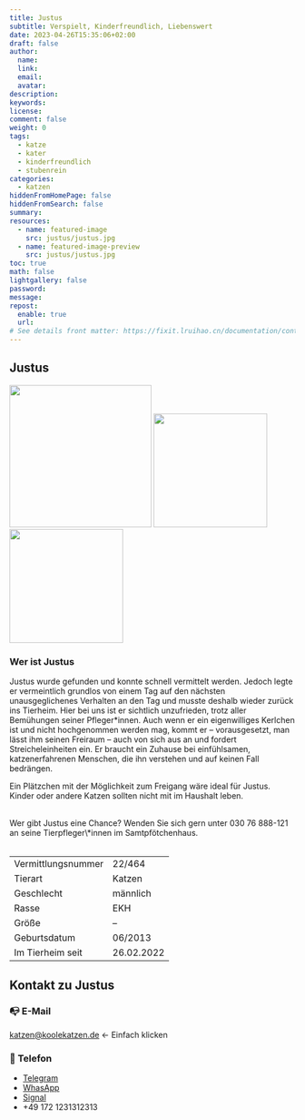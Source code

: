 ```yaml
---
title: Justus
subtitle: Verspielt, Kinderfreundlich, Liebenswert
date: 2023-04-26T15:35:06+02:00
draft: false
author:
  name:
  link:
  email:
  avatar:
description:
keywords:
license:
comment: false
weight: 0
tags:
  - katze
  - kater
  - kinderfreundlich
  - stubenrein
categories:
  - katzen
hiddenFromHomePage: false
hiddenFromSearch: false
summary:
resources:
  - name: featured-image
    src: justus/justus.jpg
  - name: featured-image-preview
    src: justus/justus.jpg
toc: true
math: false
lightgallery: false
password:
message:
repost:
  enable: true
  url:
# See details front matter: https://fixit.lruihao.cn/documentation/content-management/introduction/#front-matter
---
```


## Justus

<img src="/justus/justus.jpg" width="250" />
<img src="/justus/justus_2.jpeg" width="200" />
<img src="/justus/justus_3.jpeg" width="200" />
<br>

### Wer ist Justus

Justus wurde gefunden und konnte schnell vermittelt werden. Jedoch legte er vermeintlich grundlos von einem Tag auf den nächsten unausgeglichenes Verhalten an den Tag und musste deshalb wieder zurück ins Tierheim. Hier bei uns ist er sichtlich unzufrieden, trotz aller Bemühungen seiner Pfleger\*innen. Auch wenn er ein eigenwilliges Kerlchen ist und nicht hochgenommen werden mag, kommt er – vorausgesetzt, man lässt ihm seinen Freiraum – auch von sich aus an und fordert Streicheleinheiten ein. Er braucht ein Zuhause bei einfühlsamen, katzenerfahrenen Menschen, die ihn verstehen und auf keinen Fall bedrängen.

Ein Plätzchen mit der Möglichkeit zum Freigang wäre ideal für Justus. Kinder oder andere Katzen sollten nicht mit im Haushalt leben.

<br>
Wer gibt Justus eine Chance? Wenden Sie sich gern unter 030 76 888-121 an seine Tierpfleger\*innen im Samtpfötchenhaus.
<br><br>
<table>
    <tr>
        <td>Vermittlungsnummer</td>
        <td>22/464</td>
    </tr>
    <tr>
        <td>Tierart</td>
        <td>Katzen</td>
    </tr>
    <tr>
        <td>Geschlecht</td>
        <td>männlich</td>
    </tr>
    <tr>
        <td>Rasse</td>
        <td>EKH</td>
    </tr>
    <tr>
        <td>Größe</td>
        <td>&ndash;</td>
    </tr>
    <tr>
        <td>Geburtsdatum</td>
        <td>06/2013</td>
    </tr>
    <tr>
        <td>Im Tierheim seit</td>
        <td>26.02.2022</td>
    </tr>
</table>

## Kontakt zu Justus

### 📭 E-Mail

[katzen@koolekatzen.de](mailto:recipient@example.com?subject=Justus%20Nummer:123456) <- Einfach klicken

### 📱 Telefon

- [Telegram](https://t.me/------)
- [WhasApp](https:whatsapp.com)
- [Signal](https://signal.com/------)
- +49 172 1231312313
